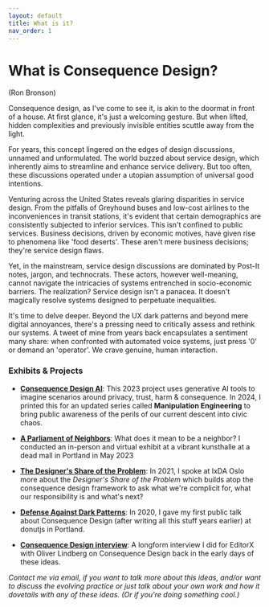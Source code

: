 ```yaml
---
layout: default
title: What is it?
nav_order: 1
---
```

# What is Consequence Design?
(Ron Bronson)

Consequence design, as I've come to see it, is akin to the doormat in front of a house. At first glance, it's just a welcoming gesture. But when lifted, hidden complexities and previously invisible entities scuttle away from the light.

For years, this concept lingered on the edges of design discussions, unnamed and unformulated. The world buzzed about service design, which inherently aims to streamline and enhance service delivery. But too often, these discussions operated under a utopian assumption of universal good intentions.

Venturing across the United States reveals glaring disparities in service design. From the pitfalls of Greyhound buses and low-cost airlines to the inconveniences in transit stations, it's evident that certain demographics are consistently subjected to inferior services. This isn't confined to public services. Business decisions, driven by economic motives, have given rise to phenomena like 'food deserts'. These aren't mere business decisions; they're service design flaws.

Yet, in the mainstream, service design discussions are dominated by Post-It notes, jargon, and technocrats. These actors, however well-meaning, cannot navigate the intricacies of systems entrenched in socio-economic barriers. The realization? Service design isn't a panacea. It doesn't magically resolve systems designed to perpetuate inequalities.

It's time to delve deeper. Beyond the UX dark patterns and beyond mere digital annoyances, there's a pressing need to critically assess and rethink our systems. A tweet of mine from years back encapsulates a sentiment many share: when confronted with automated voice systems, just press '0' or demand an 'operator'. We crave genuine, human interaction.

### Exhibits & Projects

- [**Consequence Design AI**](https://ronbronson.notion.site/012a37b4db0a412dbcfde85c769a23f7?v=569092e883644f76af15b75b24da439c&pvs=74): This 2023 project uses generative AI tools to imagine scenarios around privacy, trust, harm & consequence. In 2024, I printed this for an updated series called **Manipulation Engineering** to bring public awareness of the perils of our current descent into civic chaos. 
  
- [**A Parliament of Neighbors**](https://www.youtube.com/watch?v=dwemDtD4mTk): What does it mean to be a neighbor? I conducted an in-person and virtual exhibit at a vibrant kunsthalle at a dead mall in Portland in May 2023
  
- [**The Designer's Share of the Problem**](https://vimeo.com/651801535): In 2021, I spoke at IxDA Oslo more about the *Designer's Share of the Problem* which builds atop the consequence design framework to ask what we're complicit for, what our responsibility is and what's next?
  
- [**Defense Against Dark Patterns**](https://www.youtube.com/watch?v=3nLretWklAo): In 2020, I gave my first public talk about Consequence Design (after writing all this stuff years earlier) at donutjs in Portland.
  
- [**Consequence Design interview**](https://www.editorx.com/shaping-design/article/ron-bronson-interview-consequence-design): A longform interview I did for EditorX with Oliver Lindberg on Consequence Design back in the early days of these ideas.


<em>Contact me via email, if you want to talk more about this ideas, and/or want to discuss the evolving practice or just talk about your own work and how it dovetails with any of these ideas. (Or if you're doing something cool.)</em>

